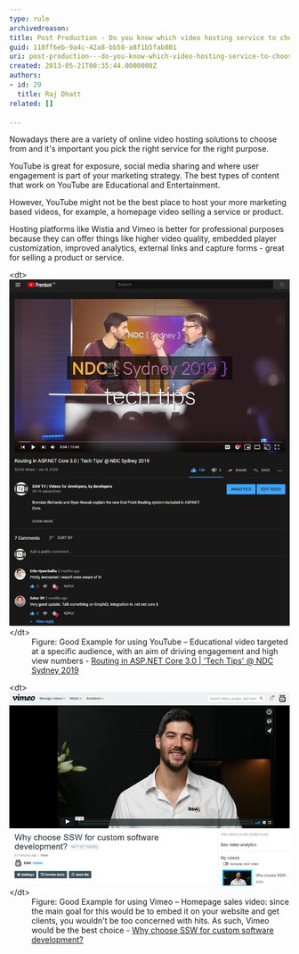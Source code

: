 ```yaml
---
type: rule
archivedreason: 
title: Post Production - Do you know which video hosting service to choose?
guid: 118ff6eb-9a4c-42a8-bb58-a8f1b5fab801
uri: post-production---do-you-know-which-video-hosting-service-to-choose
created: 2013-05-21T00:35:44.0000000Z
authors:
- id: 29
  title: Raj Dhatt
related: []

---
```


Nowadays there are a variety of online video hosting solutions to choose from and it's important you pick the right service for the right purpose.

YouTube is great for exposure, social media sharing and where user engagement is part of your marketing strategy. The best types of content that work on YouTube are Educational and Entertainment.

However, YouTube might not be the best place to host your more marketing based videos, for example, a homepage video selling a service or product.

<!--endintro-->

Hosting platforms like Wistia and Vimeo is better for professional purposes because they can offer things like higher video quality, embedded player customization, improved analytics, external links and capture forms - great for selling a product or service.
<dl class="goodImage">&lt;dt&gt;<img src="video-hosting-youtube.jpg" alt="video-hosting-youtube.jpg">&lt;/dt&gt;<dd>Figure: Good Example for using YouTube – Educational video targeted at a specific audience, with an aim of driving engagement and high view numbers - <a href="https://youtu.be/1fpIynISxnM" target="_blank">Routing in ASP.NET Core 3.0 | 'Tech Tips' @ NDC Sydney 2019</a></dd></dl><dl class="goodImage">&lt;dt&gt;<img src="video-hosting-vimeo.jpg" alt="video-hosting-vimeo.jpg">&lt;/dt&gt;<dd>Figure: Good Example for using Vimeo – Homepage sales video: since the main goal for this would be to embed it on your website and get clients, you wouldn't be too concerned with hits. As such, Vimeo would be the best choice - <a href="https://vimeo.com/400817895" target="_blank">Why choose SSW for custom software development?</a><br><br><br></dd></dl>
